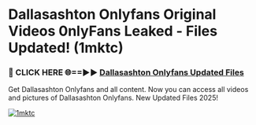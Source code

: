 # Dallasashton Onlyfans Original Videos 0nlyFans Leaked - Files Updated! (1mktc)

<h3>🔴 CLICK HERE 🌐==►► <a href="https://tinyurl.com/ehrbuxhb" rel="nofollow">Dallasashton Onlyfans Updated Files</a></h3>

Get Dallasashton Onlyfans and all content. Now you can access all videos and pictures of Dallasashton Onlyfans. New Updated Files 2025!

[![1mktc](https://i.imgur.com/lVYEuWS.gif)](https://tinyurl.com/ehrbuxhb)
